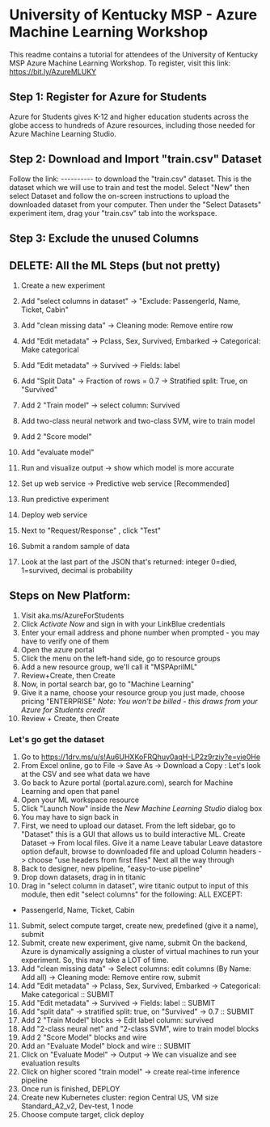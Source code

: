 # University of Kentucky MSP - Azure Machine Learning Workshop

This readme contains a tutorial for attendees of the University of Kentucky MSP Azure Machine Learning Workshop. To register, visit this link: https://bit.ly/AzureMLUKY

## Step 1: Register for Azure for Students

Azure for Students gives K-12 and higher education students across the globe access to hundreds of Azure resources, including those needed for Azure Machine Learning Studio. 

## Step 2: Download and Import "train.csv" Dataset

Follow the link: ---------- to download the "train.csv" dataset. This is the dataset which we will use to train and test the model.
Select "New" then select Dataset and follow the on-screen instructions to upload the downloaded dataset from your computer. Then under the "Select Datasets" experiment item, drag your "train.csv" tab into the workspace.

## Step 3: Exclude the unused Columns



## DELETE: All the ML Steps (but not pretty)

1. Create a new experiment
2. Add "select columns in dataset" -> "Exclude: PassengerId, Name, Ticket, Cabin"
3. Add "clean missing data" -> Cleaning mode: Remove entire row
4. Add "Edit metadata" -> Pclass, Sex, Survived, Embarked -> Categorical: Make categorical
5. Add "Edit metadata" -> Survived -> Fields: label
6. Add "Split Data" -> Fraction of rows = 0.7 -> Stratified split: True, on "Survived"
7. Add 2 "Train model" -> select column: Survived
8. Add two-class neural network and two-class SVM, wire to train model
9. Add 2 "Score model"
10. Add "evaluate model"
11. Run and visualize output -> show which model is more accurate

1. Set up web service -> Predictive web service [Recommended]
2. Run predictive experiment
3. Deploy web service

1. Next to "Request/Response" , click "Test"
2. Submit a random sample of data
3. Look at the last part of the JSON that's returned: integer 0=died, 1=survived, decimal is probability


## Steps on New Platform:

1. Visit aka.ms/AzureForStudents
2. Click *Activate Now* and sign in with your LinkBlue credentials
3. Enter your email address and phone number when prompted - you may have to verify one of them
4. Open the azure portal
5. Click the menu on the left-hand side, go to resource groups
6. Add a new resource group, we'll call it "MSPAprilML"
7. Review+Create, then Create
8. Now, in portal search bar, go to "Machine Learning"
9. Give it a name, choose your resource group you just made, choose pricing "ENTERPRISE"
*Note: You won't be billed - this draws from your Azure for Students credit*
10. Review + Create, then Create

### Let's go get the dataset

1. Go to https://1drv.ms/u/s!Au6UHXKoFRQhuy0aqH-LP2z9rziy?e=yie0He
2. From Excel online, go to File -> Save As -> Download a Copy : Let's look at the CSV and see what data we have
3. Go back to Azure portal (portal.azure.com), search for Machine Learning and open that panel
4. Open your ML workspace resource
5. Click "Launch Now" inside the *New Machine Learning Studio* dialog box
6. You may have to sign back in
7. First, we need to upload our dataset. From the left sidebar, go to "Dataset" this is a GUI that allows us to build interactive ML. Create Dataset -> From local files.
Give it a name
Leave tabular
Leave datastore option default, browse to downloaded file and upload
Column headers -> choose "use headers from first files"
Next all the way through
8. Back to designer, new pipeline, "easy-to-use pipeline"
9. Drop down datasets, drag in in titanic
10. Drag in "select column in dataset", wire titanic output to input of this module, then edit "select columns" for the following: ALL EXCEPT:
- PassengerId, Name, Ticket, Cabin
11. Submit, select compute target, create new, predefined (give it a name), submit
12. Submit, create new experiment, give name, submit
On the backend, Azure is dynamically assigning a cluster of virtual machines to run your experiment. So, this may take a LOT of time.
13. Add "clean missing data" -> Select columns: edit columns (By Name: Add all) -> Cleaning mode: Remove entire row, submit
14. Add "Edit metadata" -> Pclass, Sex, Survived, Embarked -> Categorical: Make categorical :: SUBMIT
15. Add "Edit metadata" -> Survived -> Fields: label :: SUBMIT
16. Add "split data" -> stratified split: true, on "Survived" -> 0.7 :: SUBMIT
17. Add 2 "Train Model" blocks -> Edit label column: survived
18. Add "2-class neural net" and "2-class SVM", wire to train model blocks 
19. Add 2 "Score Model" blocks and wire
20. Add an "Evaluate Model" block and wire :: SUBMIT
21. Click on "Evaluate Model" -> Output -> We can visualize and see evaluation results
22. Click on higher scored "train model" -> create real-time inference pipeline
23. Once run is finished, DEPLOY
24. Create new Kubernetes cluster: region Central US, VM size Standard_A2_v2, Dev-test, 1 node
25. Choose compute target, click deploy
